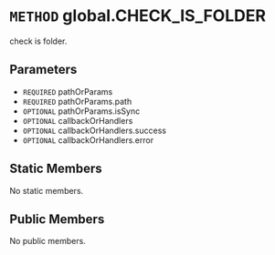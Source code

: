# `METHOD` global.CHECK_IS_FOLDER
check is folder.

## Parameters
* `REQUIRED` pathOrParams 
* `REQUIRED` pathOrParams.path 
* `OPTIONAL` pathOrParams.isSync 
* `OPTIONAL` callbackOrHandlers 
* `OPTIONAL` callbackOrHandlers.success 
* `OPTIONAL` callbackOrHandlers.error 

## Static Members
No static members.

## Public Members
No public members.
